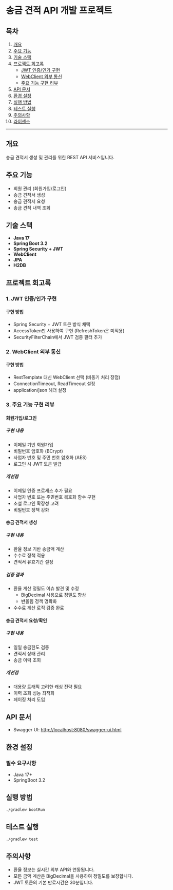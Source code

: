 # 송금 견적 API 개발 프로젝트

## 목차

1. [개요](#개요)
2. [주요 기능](#주요-기능)
3. [기술 스택](#기술-스택)
4. [프로젝트 회고록](#프로젝트-회고록)
   - [JWT 인증/인가 구현](#1-jwt-인증인가-구현)
   - [WebClient 외부 통신](#2-webclient-외부-통신)
   - [주요 기능 구현 리뷰](#3-주요-기능-구현-리뷰)
5. [API 문서](#api-문서)
6. [환경 설정](#환경-설정)
7. [실행 방법](#실행-방법)
8. [테스트 실행](#테스트-실행)
9. [주의사항](#주의사항)
10. [라이센스](#라이센스)

---

## 개요

송금 견적서 생성 및 관리를 위한 REST API 서비스입니다.

## 주요 기능

- 회원 관리 (회원가입/로그인)
- 송금 견적서 생성
- 송금 견적서 요청
- 송금 견적 내역 조회

## 기술 스택

- **Java 17**
- **Spring Boot 3.2**
- **Spring Security + JWT**
- **WebClient**
- **JPA**
- **H2DB**

## 프로젝트 회고록

### 1. JWT 인증/인가 구현

#### 구현 방법

- Spring Security + JWT 토큰 방식 채택
- AccessToken만 사용하여 구현 (RefreshToken은 미적용)
- SecurityFilterChain에서 JWT 검증 필터 추가



### 2. WebClient 외부 통신

#### 구현 방법

- RestTemplate 대신 WebClient 선택 (비동기 처리 장점)
- ConnectionTimeout, ReadTimeout 설정
- application/json 헤더 설정


### 3. 주요 기능 구현 리뷰

#### 회원가입/로그인

##### 구현 내용

- 이메일 기반 회원가입
- 비밀번호 암호화 (BCrypt)
- 사업자 번호 및 주민 번호 암호화 (AES)
- 로그인 시 JWT 토큰 발급

##### 개선점

- 이메일 인증 프로세스 추가 필요
- 사업자 번호 또는 주민번호 복호화 함수 구현
- 소셜 로그인 확장성 고려
- 비밀번호 정책 강화

#### 송금 견적서 생성

##### 구현 내용

- 환율 정보 기반 송금액 계산
- 수수료 정책 적용
- 견적서 유효기간 설정

##### 검증 결과

- 환율 계산 정밀도 이슈 발견 및 수정
   - BigDecimal 사용으로 정밀도 향상
   - 반올림 정책 명확화
- 수수료 계산 로직 검증 완료

#### 송금 견적서 요청/확인

##### 구현 내용

- 일일 송금한도 검증
- 견적서 상태 관리
- 송금 이력 조회

##### 개선점

- 대용량 트래픽 고려한 캐싱 전략 필요
- 이력 조회 성능 최적화
- 페이징 처리 도입

## API 문서

- Swagger UI: [http://localhost:8080/swagger-ui.html](http://localhost:8080/swagger-ui.html)

## 환경 설정

### 필수 요구사항

- Java 17+
- SpringBoot 3.2

## 실행 방법

```bash
./gradlew bootRun
```

## 테스트 실행

```bash
./gradlew test
```

## 주의사항
- 환율 정보는 실시간 외부 API와 연동됩니다.
- 모든 금액 계산은 BigDecimal을 사용하여 정밀도를 보장합니다.
- JWT 토큰의 기본 만료시간은 30분입니다.

